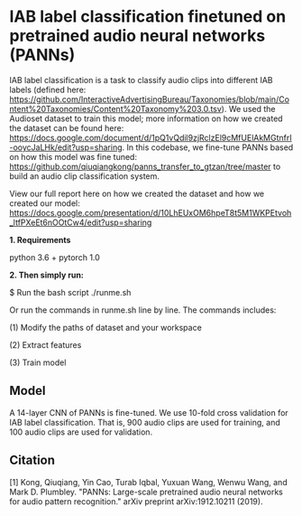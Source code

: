 # IAB label classification finetuned on pretrained audio neural networks (PANNs)

IAB label classification is a task to classify audio clips into different IAB labels (defined here: https://github.com/InteractiveAdvertisingBureau/Taxonomies/blob/main/Content%20Taxonomies/Content%20Taxonomy%203.0.tsv). We used the Audioset dataset to train this model; more information on how we created the dataset can be found here: https://docs.google.com/document/d/1pQ1vQdil9zjRclzEl9cMfUElAkMGtnfrI-ooycJaLHk/edit?usp=sharing. In this codebase, we fine-tune PANNs based on how this model was fine tuned: https://github.com/qiuqiangkong/panns_transfer_to_gtzan/tree/master to build an audio clip classification system.

View our full report here on how we created the dataset and how we created our model: https://docs.google.com/presentation/d/10LhEUxOM6hpeT8t5M1WKPEtvoh_ltfPXeEt6nOOtCw4/edit?usp=sharing

**1. Requirements** 

python 3.6 + pytorch 1.0

**2. Then simply run:**

$ Run the bash script ./runme.sh

Or run the commands in runme.sh line by line. The commands includes:

(1) Modify the paths of dataset and your workspace

(2) Extract features

(3) Train model

## Model
A 14-layer CNN of PANNs is fine-tuned. We use 10-fold cross validation for IAB label classification. That is, 900 audio clips are used for training, and 100 audio clips are used for validation.

## Citation

[1] Kong, Qiuqiang, Yin Cao, Turab Iqbal, Yuxuan Wang, Wenwu Wang, and Mark D. Plumbley. "PANNs: Large-scale pretrained audio neural networks for audio pattern recognition." arXiv preprint arXiv:1912.10211 (2019).
